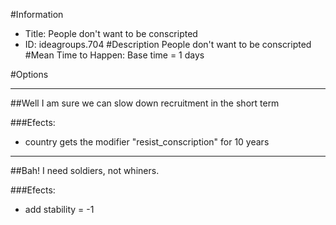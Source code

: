 #Information
 - Title: People don't want to be conscripted
 - ID: ideagroups.704
#Description
People don't want to be conscripted
#Mean Time to Happen:
Base time = 1 days

#Options

___
##Well I am sure we can slow down recruitment in the short term

###Efects:<ul><li>country gets the modifier "resist_conscription" for 10 years</li></ul>

___
##Bah! I need soldiers, not whiners.

###Efects:<ul><li>add stability = -1</li></ul>
